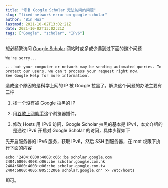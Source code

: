 ```yaml
---
title: "修复 Google Scholar 无法访问的问题"
slug: "fixed-network-error-on-google-scholar"
author: "Bin Hua"
lastmod: 2021-10-02T13:02:21Z
date: 2021-10-02T13:02:21Z
tags: ["Google", "scholar", "IPv6"]
---
```


想必频繁访问 [Google Scholar](https://scholar.google.com/) 网站时或多或少遇到过下面的这个问题 

```
We're sorry...

... but your computer or network may be sending automated queries. To protect our users, we can't process your request right now.
See Google Help for more information.
```

造成这个原因的是科学上网的 IP 被 Google 拉黑了。解决这个问题的办法主要有三种

1. 找一个没有被 Google 拉黑的 IP

2. 用[谷歌上网助手](https://chrome.google.com/webstore/detail/%E8%B0%B7%E6%AD%8C%E4%B8%8A%E7%BD%91%E5%8A%A9%E6%89%8B-%E5%BC%80%E5%8F%91%E7%89%88/cieikaeocafmceoapfogpffaalkncpkc?hl=zh-CN)这个浏览器插件。

3. 修改 Hosts 用 IPv6 访问，Google Scholar 拉黑的基本是 IPv4，本文介绍的是通过 IPv6 开启对 Google Scholar 的访问，具体步骤如下

先开启服务器的 IPv6 服务，获取 IPv6，然后 SSH 到服务器，在 root 权限下执行下面的内容

```
echo '2404:6800:4008:c06::be scholar.google.com
2404:6800:4008:c06::be scholar.google.com.hk
2404:6800:4008:c06::be scholar.google.com.tw
2404:6800:4005:805::200e scholar.google.cn' >> /etc/hosts
```

即可。
